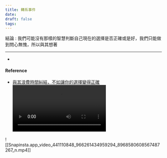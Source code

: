 ```yaml
---
title: 轉系事件
date: 
draft: false
tags:
---
```

結論 : 我們可能沒有那樣的智慧判斷自己現在的選擇是否正確或是好，我們只能做到問心無愧，所以與其想著


---



*
#### Reference

- [與其浪費時間糾結，不如讓你的選擇變得正確](https://www.instagram.com/p/C6dBzzVPCty/)
![video|180x320](Snapinsta.app_video_441110848_966261434959294_8968580608567487267_n.mp4)

![[Snapinsta.app_video_441110848_966261434959294_8968580608567487267_n.mp4]]